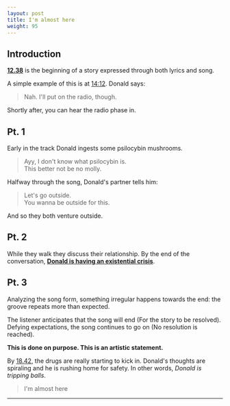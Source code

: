```yaml
---
layout: post
title: I'm almost here
weight: 95
---
```


## Introduction

[**12.38**](https://youtu.be/gezFLhUznSk?t=758) is the beginning of a story expressed through both lyrics and song.

A simple example of this is at [14:12](https://www.youtube.com/watch?t=852&v=gezFLhUznSk). Donald says:

> Nah. I'll put on the radio, though.

Shortly after, you can hear the radio phase in.

## Pt. 1

Early in the track Donald ingests some psilocybin mushrooms.

> Ayy, I don't know what psilocybin is.<br>
> This better not be no molly.

Halfway through the song, Donald's partner tells him:

> Let's go outside.<br>
> You wanna be outside for this.

And so they both venture outside.

## Pt. 2

While they walk they discuss their relationship. By the end of the conversation, [**Donald is having an existential crisis**](https://0x213F.com/12.38-explained-but-actually).

## Pt. 3

Analyzing the song form, something irregular happens towards the end: the groove repeats more than expected.

The listener anticipates that the song will end (For the story to be resolved). Defying expectations, the song continues to go on (No resolution is reached).

 **This is done on purpose. This is an artistic statement.**

By [18.42](https://youtu.be/gezFLhUznSk?t=1122), the drugs are really starting to kick in. Donald's thoughts are spiraling and he is rushing home for safety. In other words, _Donald is tripping balls_.

> I'm almost here

---

